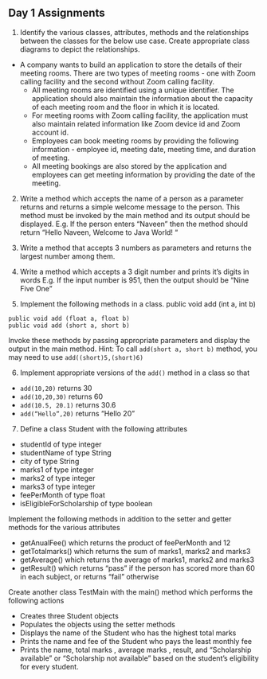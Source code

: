 ## Day 1 Assignments

1) Identify the various classes, attributes, methods and the relationships between the classes for the below use case. Create appropriate class diagrams to depict the relationships.
- A company wants to build an application to store the details of their meeting rooms. There are two types of meeting rooms - one with Zoom calling facility and the second without Zoom calling facility. 
  - All meeting rooms are identified using a unique identifier. The application should also maintain the information about the capacity of each meeting room and the floor in which it is located. 
  - For meeting rooms with Zoom calling facility, the application must also maintain related information like Zoom device id and Zoom account id. 
  - Employees can book meeting rooms by providing the following information - employee id, meeting date, meeting time, and duration of meeting. 
  - All meeting bookings are also stored by the application and employees can get meeting information by providing the date of the meeting.

2) Write a method which accepts the name of a person as a parameter returns and returns a simple welcome message to the person. This method must be invoked by the main method and its output should be displayed. E.g. If the person enters “Naveen” then the method should return “Hello Naveen, Welcome to Java World! “

3) Write a method that accepts 3 numbers as parameters and returns the largest number among them.

4) Write a method which accepts a 3 digit number and prints it’s digits in words
  E.g. If the input number is 951, then the output should be “Nine Five One”

5) Implement the following methods in a class. public void add (int a, int b)
```public void add (long a, long b)
public void add (float a, float b)
public void add (short a, short b)
```
Invoke these methods by passing appropriate parameters and display the output in the main method.
Hint: To call `add(short a, short b)` method, you may need to use `add((short)5,(short)6)`

6) Implement appropriate versions of the `add()` method in a class so that 
  - `add(10,20)` returns 30
  - `add(10,20,30)` returns 60
  - `add(10.5, 20.1)` returns 30.6
  - `add(“Hello”,20)` returns “Hello 20”

7) Define a class Student with the following attributes
  - studentId of type integer
  - studentName of type String
  - city of type String
  - marks1 of type integer
  - marks2 of type integer
  - marks3 of type integer
  - feePerMonth of type float
  - isEligibleForScholarship of type boolean

Implement the following methods in addition to the setter and getter methods for the various attributes
  - getAnualFee() which returns the product of feePerMonth and 12
  - getTotalmarks() which returns the sum of marks1, marks2 and marks3
  - getAverage() which returns the average of marks1, marks2 and marks3
  - getResult() which returns “pass” if the person has scored more than 60 in each subject, or returns “fail” otherwise

Create another class TestMain with the main() method which performs the following actions
  - Creates three Student objects
  - Populates the objects using the setter methods
  - Displays the name of the Student who has the highest total marks
  - Prints the name and fee of the Student who pays the least monthly fee
  - Prints the name, total marks , average marks , result, and “Scholarship available” or “Scholarship not available” based on the student’s eligibility for every student.
